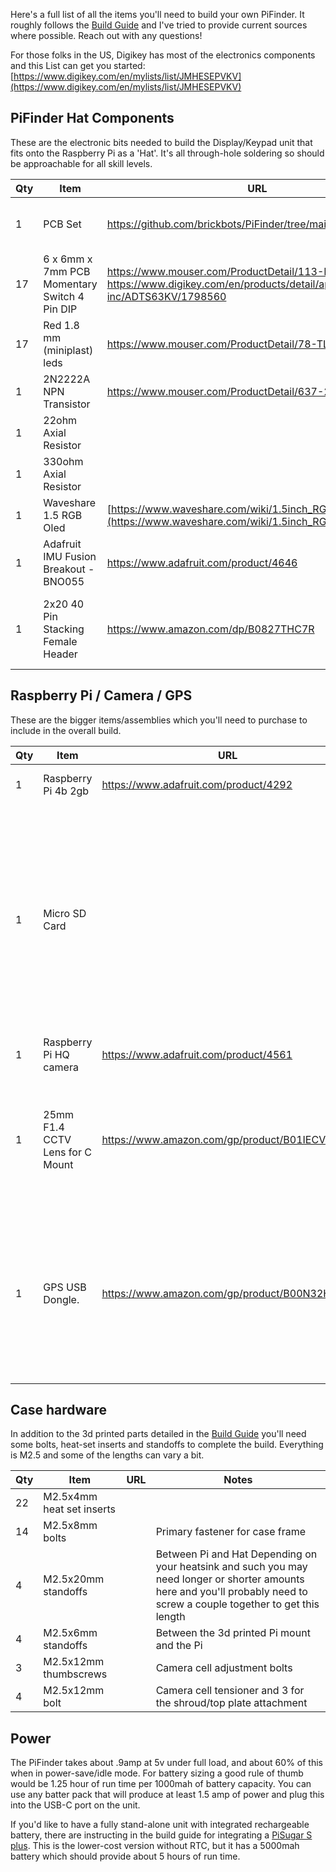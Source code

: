Here's a full list of all the items you'll need to build your own PiFinder.  It roughly follows the [Build Guide](./build_guide.md) and I've tried to provide current sources where possible.  Reach out with any questions!

For those folks in the US, Digikey has most of the electronics components and this List can get you started:
[https://www.digikey.com/en/mylists/list/JMHESEPVKV](https://www.digikey.com/en/mylists/list/JMHESEPVKV)

## PiFinder Hat Components
These are the electronic bits needed to build the Display/Keypad unit that fits onto the Raspberry Pi as a 'Hat'.  It's all through-hole soldering so should be approachable for all skill levels.

| Qty | Item                                         | URL                                                     | Notes                                                                                 |
| --- | -------------------------------------------- | ------------------------------------------------------- | ------------------------------------------------------------------------------------- |
| 1   | PCB Set                                      | https://github.com/brickbots/PiFinder/tree/main/gerbers | You'll need a PiFinder board and the PiFinder top plate                               |
| 17  | 6 x 6mm x 7mm PCB Momentary Switch 4 Pin DIP | https://www.mouser.com/ProductDetail/113-DTS63KV or https://www.digikey.com/en/products/detail/apem-inc/ADTS63KV/1798560 | Diptronics DTS63K or Apem ADTS63KV recommended |
| 17  | Red 1.8 mm (miniplast) leds| https://www.mouser.com/ProductDetail/78-TLUR2401                                                        | These need to be 2.5W x 3.3L x 3H to fit properly|
| 1   | 2N2222A NPN Transistor | https://www.mouser.com/ProductDetail/637-2N2222A                                                        |    |
| 1   | 22ohm Axial Resistor | | R01 - 5% - 1/4w |
| 1   | 330ohm Axial Resistor| | R02 - 5% - 1/4w | 
| 1   | Waveshare 1.5 RGB Oled                       | [https://www.waveshare.com/wiki/1.5inch_RGB_OLED_Module](https://www.waveshare.com/wiki/1.5inch_RGB_OLED_Module)      |   |
| 1   | Adafruit IMU Fusion Breakout - BNO055        | https://www.adafruit.com/product/4646                   |                                                                                       |
| 1   | 2x20 40 Pin Stacking Female Header           | https://www.amazon.com/dp/B0827THC7R                    | Depending on your heatsink/clearance you'll need long pins on this to make up the gap |



## Raspberry Pi / Camera / GPS
These are the bigger items/assemblies which you'll need to purchase to include in the overall build.

| Qty | Item                            | URL                                           | Notes                                                                                                                    |
| --- | ------------------------------- | --------------------------------------------- | ------------------------------------------------------------------------------------------------------------------------ |
| 1   | Raspberry Pi 4b 2gb             | https://www.adafruit.com/product/4292         | More memory is fine here...                                                                                              |
| 1   | Micro SD Card                   |                                               | High quality is best to avoid power sensitivity and corruption.  The software only needs a couple gigs, so almost any available size should be fine|
| 1   | Raspberry Pi HQ camera          | https://www.adafruit.com/product/4561         |                                                                                                                          |
| 1   | 25mm F1.4 CCTV Lens for C Mount | https://www.amazon.com/gp/product/B01IECVHB6/ | Other lenses might work here, but something fast with a 10deg FOV is ideal                                               |
| 1   | GPS USB Dongle.  | https://www.amazon.com/gp/product/B00N32HKIW/ | Almost any GPS receiver should work here, but this is easy to position the antenna and is what has been fully tested

## Case hardware
In addition to the 3d printed parts detailed in the [Build Guide](./build_guide.md) you'll need some bolts, heat-set inserts and standoffs to complete the build.  Everything is M2.5 and some of the lengths can vary a bit.

| Qty | Item                  | URL | Notes                                                                                                                                                                     |
| --- | --------------------- | --- | ------------------------------------------------------------------------------------------------------------------------------------------------------------------------- |
| 22   | M2.5x4mm heat set inserts           |     | |
| 14   | M2.5x8mm bolts           |     | Primary fastener for case frame|
| 4   | M2.5x20mm standoffs       |     | Between Pi and Hat Depending on your heatsink and such you may need longer or shorter amounts here and you'll probably need to screw a couple together to get this length |
| 4   | M2.5x6mm standoffs        |     | Between the 3d printed Pi mount and the Pi                                                                                                                                |
| 3   | M2.5x12mm thumbscrews     |     | Camera cell adjustment bolts                                                                                                                                              |
| 4   | M2.5x12mm bolt            |     | Camera cell tensioner and 3 for the shroud/top plate attachment|

## Power
The PiFinder takes about .9amp at 5v under full load, and about 60% of this when in power-save/idle mode.  For battery sizing a good rule of thumb would be 1.25 hour of run time per 1000mah of battery capacity.  You can use any batter pack that will produce at least 1.5 amp of power and plug this into the USB-C port on the unit.

If you'd like to have a fully stand-alone unit with integrated rechargeable battery, there are instructing in the build guide for integrating a [PiSugar S plus](https://github.com/PiSugar/PiSugar/wiki/PiSugarS-Plus).  This is the lower-cost version without RTC, but it has a 5000mah battery which should provide about 5 hours of run time.  
